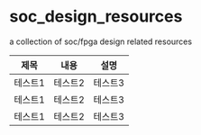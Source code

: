 # soc_design_resources
a collection of soc/fpga design related resources

|제목 |내용|설명|
|---------|---|---|
|테스트1|테스트2|테스트3|
|테스트1|테스트2|테스트3|
|테스트1|테스트2|테스트3|
